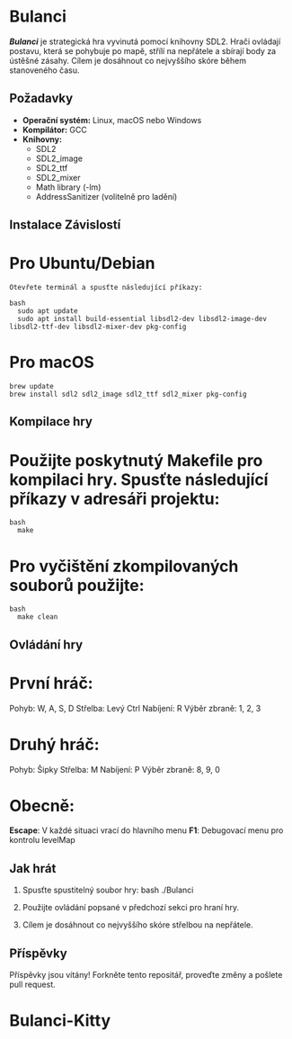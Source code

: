 # Bulanci

***Bulanci*** je strategická hra vyvinutá pomocí knihovny SDL2. Hrači ovládají postavu, která se pohybuje po mapě, střílí na nepřátele a sbírají body za ústěšné zásahy. Cílem je dosáhnout co nejvyššího skóre během stanoveného času.

## Požadavky

- **Operační systém:** Linux, macOS nebo Windows
- **Kompilátor:** GCC
- **Knihovny:**
  - SDL2
  - SDL2_image
  - SDL2_ttf
  - SDL2_mixer
  - Math library (-lm)
  - AddressSanitizer (volitelně pro ladění)

## Instalace Závislostí

  # Pro Ubuntu/Debian

    Otevřete terminál a spusťte následující příkazy:

    bash
      sudo apt update
      sudo apt install build-essential libsdl2-dev libsdl2-image-dev libsdl2-ttf-dev libsdl2-mixer-dev pkg-config

  # Pro macOS

    brew update
    brew install sdl2 sdl2_image sdl2_ttf sdl2_mixer pkg-config

## Kompilace hry

  # Použijte poskytnutý Makefile pro kompilaci hry. Spusťte následující příkazy v adresáři projektu:

    bash
      make

  # Pro vyčištění zkompilovaných souborů použijte:

    bash
      make clean

## Ovládání hry

  # **První hráč**:

  Pohyb: W, A, S, D
  Střelba: Levý Ctrl
  Nabíjení: R
  Výběr zbraně: 1, 2, 3

  # **Druhý hráč**:

  Pohyb: Šipky
  Střelba: M
  Nabíjení: P
  Výběr zbraně: 8, 9, 0

  # Obecně:

  **Escape**: V každé situaci vrací do hlavního menu
  **F1**: Debugovací menu pro kontrolu levelMap

## Jak hrát

  1. Spusťte spustitelný soubor hry:
    bash
      ./Bulanci

  2. Použijte ovládání popsané v předchozí sekci pro hraní hry.
  3. Cílem je dosáhnout co nejvyššího skóre střelbou na nepřátele.

## Příspěvky

  Příspěvky jsou vítány! Forkněte tento repositář, proveďte změny a pošlete pull request.



# Bulanci-Kitty

